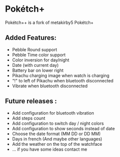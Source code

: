 # Pokétch+

Pokétch++ is a fork of metakirby5 Pokétch+

## Added Features:
- Pebble Round support
- Pebble Time color support
- Color inversion for day/night
- Date (with current day)
- Battery bar on lower right
- Pikachu charging image when watch is charging
- "!" to left of Pikachu when bluetooth disconnected
- Vibrate when bluetooth disconnected

## Future releases :
- Add configuration for bluetooth vibration
- Add steps count
- Add configuration to switch day / night colors
- Add configuration to show seconds instead of date
- Choose the date format (MM DD or DD MM)
- Days in french (And maybe other languages)
- Add the weather on the top of the watchface
- ... if you have some ideas contact me